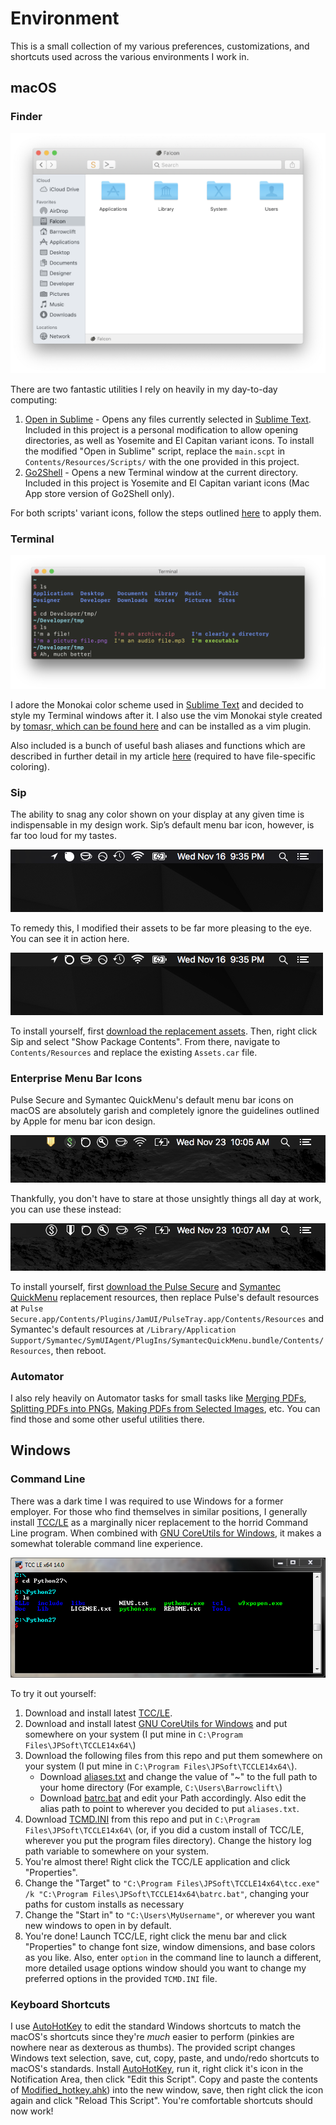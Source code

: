 Environment
===========

This is a small collection of my various preferences, customizations, and shortcuts used across the various environments I work in.

macOS
-----

### Finder

<img src="https://raw.githubusercontent.com/barrowclift/Environment/master/macOS/Finder/screenshot.png">

There are two fantastic utilities I rely on heavily in my day-to-day computing:

1. [Open in Sublime](https://github.com/pjv/open-in-sublime/wiki) - Opens any files currently selected in [Sublime Text](http://www.sublimetext.com). Included in this project is a personal modification to allow opening directories, as well as Yosemite and El Capitan variant icons. To install the modified "Open in Sublime" script, replace the `main.scpt` in `Contents/Resources/Scripts/` with the one provided in this project.
2. [Go2Shell](http://zipzapmac.com/Go2Shell) - Opens a new Terminal window at the current directory. Included in this project is Yosemite and El Capitan variant icons (Mac App store version of Go2Shell only).

For both scripts' variant icons, follow the steps outlined [here](http://lifehacker.com/5897796/how-to-customize-any-folder-or-app-icon-using-any-image-in-os-x) to apply them.

### Terminal

<img src="https://raw.githubusercontent.com/barrowclift/Environment/master/macOS/Terminal/screenshot.png">

I adore the Monokai color scheme used in [Sublime Text](http://www.sublimetext.com) and decided to style my Terminal windows after it. I also use the vim Monokai style created by [tomasr, which can be found here](https://github.com/tomasr/molokai) and can be installed as a vim plugin.

Also included is a bunch of useful bash aliases and functions which are described in further detail in my article [here](http://barrowclift.me/Post/Making-Terminal-Better/) (required to have file-specific coloring).

### Sip

The ability to snag any color shown on your display at any given time is indispensable in my design work. Sip’s default menu bar icon, however, is far too loud for my tastes.

<img src="https://raw.githubusercontent.com/barrowclift/Environment/master/macOS/Menu%20Bar%20Icons/Sip/Default.png">

To remedy this, I modified their assets to be far more pleasing to the eye. You can see it in action here.

<img src="https://raw.githubusercontent.com/barrowclift/Environment/master/macOS/Menu%20Bar%20Icons/Sip/Modified.png">

To install yourself, first [download the replacement assets](https://raw.githubusercontent.com/barrowclift/Environment/master/macOS/Menu%20Bar%20Icons/Sip/Assets.car). Then, right click Sip and select "Show Package Contents". From there, navigate to `Contents/Resources` and replace the existing `Assets.car` file.

### Enterprise Menu Bar Icons

Pulse Secure and Symantec QuickMenu's default menu bar icons on macOS are absolutely garish and completely ignore the guidelines outlined by Apple for menu bar icon design.

<img src="https://raw.githubusercontent.com/barrowclift/Environment/master/macOS/Menu%20Bar%20Icons/Pulse%20Secure/before.png">

Thankfully, you don't have to stare at those unsightly things all day at work, you can use these instead:

<img src="https://raw.githubusercontent.com/barrowclift/Environment/master/macOS/Menu%20Bar%20Icons/Pulse%20Secure/after.png">

To install yourself, first [download the Pulse Secure](https://raw.githubusercontent.com/barrowclift/Environment/master/macOS/Menu%20Bar%20Icons/Pulse%20Secure/) and [Symantec QuickMenu](https://raw.githubusercontent.com/barrowclift/Environment/master/macOS/Menu%20Bar%20Icons/Symantec%20QuickMenu/) replacement resources, then replace Pulse's default resources at `Pulse Secure.app/Contents/Plugins/JamUI/PulseTray.app/Contents/Resources` and Symantec's default resources at `/Library/Application Support/Symantec/SymUIAgent/PlugIns/SymantecQuickMenu.bundle/Contents/Resources`, then reboot.

### Automator

I also rely heavily on Automator tasks for small tasks like [Merging PDFs](https://raw.githubusercontent.com/barrowclift/Environment/master/macOS/Automator%20Services/Merge%20PDFs.zip), [Splitting PDFs into PNGs](https://raw.githubusercontent.com/barrowclift/Environment/master/macOS/Automator%20Services/Split%20PDF%20into%20PNGs.zip), [Making PDFs from Selected Images](https://raw.githubusercontent.com/barrowclift/Environment/master/macOS/Automator%20Services/Make%20PDF%20from%20images.zip), etc. You can find those and some other useful utilities there.

Windows
-------

### Command Line

There was a dark time I was required to use Windows for a former employer. For those who find themselves in similar positions, I generally install [TCC/LE](https://jpsoft.com/tccle-cmd-replacement.html) as a marginally nicer replacement to the horrid Command Line program. When combined with [GNU CoreUtils for Windows](gnuwin32.sourceforge.net/packages/coreutils.htm), it makes a somewhat tolerable command line experience.

<img src="https://raw.githubusercontent.com/barrowclift/Environment/master/Windows/tcc.png">

To try it out yourself:

1. Download and install latest [TCC/LE](https://jpsoft.com/tccle-cmd-replacement.html).
2. Download and install latest [GNU CoreUtils for Windows](gnuwin32.sourceforge.net/packages/coreutils.htm) and put somewhere on your system (I put mine in `C:\Program Files\JPSoft\TCCLE14x64\`)
3. Download the following files from this repo and put them somewhere on your system (I put mine in `C:\Program Files\JPSoft\TCCLE14x64\`).
	* Download [aliases.txt](https://raw.githubusercontent.com/barrowclift/Environment/master/Windows/aliases.txt) and change the value of "~" to the full path to your home directory (For example, `C:\Users\Barrowclift\`)
	* Download [batrc.bat](https://raw.githubusercontent.com/barrowclift/Environment/master/Windows/batrc.bat) and edit your Path accordingly. Also edit the alias path to point to wherever you decided to put `aliases.txt`.
4. Download [TCMD.INI](https://raw.githubusercontent.com/barrowclift/Environment/master/Windows/TCMD.INI) from this repo and put in `C:\Program Files\JPSoft\TCCLE14x64\` (or, if you did a custom install of TCC/LE, wherever you put the program files directory). Change the history log path variable to somewhere on your system.
5. You're almost there! Right click the TCC/LE application and click "Properties".
6. Change the "Target" to `"C:\Program Files\JPSoft\TCCLE14x64\tcc.exe" /k "C:\Program Files\JPSoft\TCCLE14x64\batrc.bat"`, changing your paths for custom installs as necessary
7. Change the "Start in" to `"C:\Users\MyUsername"`, or wherever you want new windows to open in by default.
8. You're done! Launch TCC/LE, right click the menu bar and click "Properties" to change font size, window dimensions, and base colors as you like. Also, enter `option` in the command line to launch a different, more detailed usage options window should you want to change my preferred options in the provided `TCMD.INI` file.

### Keyboard Shortcuts

I use [AutoHotKey](https://autohotkey.com) to edit the standard Windows shortcuts to match the macOS's shortcuts since they're *much* easier to perform (pinkies are nowhere near as dexterous as thumbs). The provided script changes Windows text selection, save, cut, copy, paste, and undo/redo shortcuts to macOS's standards. Install [AutoHotKey](https://autohotkey.com), run it, right click it's icon in the Notification Area, then click "Edit this Script". Copy and paste the contents of [Modified_hotkey.ahk](https://raw.githubusercontent.com/barrowclift/Environment/master/Windows/Modified_hotkey.ahk)) into the new window, save, then right click the icon again and click "Reload This Script". You're comfortable shortcuts should now work!
